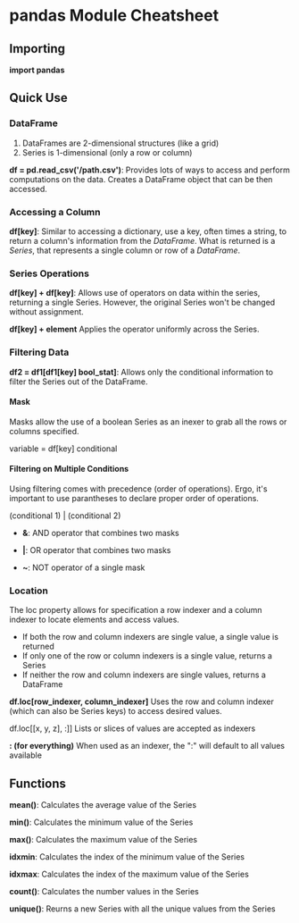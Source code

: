 # pandas Module Cheatsheet

## Importing

**import pandas**

## Quick Use

### DataFrame
1. DataFrames are 2-dimensional structures (like a grid)
2. Series is 1-dimensional (only a row or column)

**df = pd.read_csv('/path.csv')**:
Provides lots of ways to access and perform computations on the data.
Creates a DataFrame object that can be then accessed.

### Accessing a Column

**df[key]**:
Similar to accessing a dictionary, use a key, often times a string, to return
a column's information from the *DataFrame*. What is returned is a *Series*, that
represents a single column or row of a *DataFrame*.

### Series Operations

**df[key] + df[key]**:
Allows use of operators on data within the series, returning a single Series.
However, the original Series won't be changed without assignment.

**df[key] + element**
Applies the operator uniformly across the Series.

### Filtering Data

**df2 = df1[df1[key] bool_stat]**:
Allows only the conditional information to filter the Series out of the DataFrame.

#### Mask
Masks allow the use of a boolean Series as an inexer to grab all the rows or
columns specified.

variable = df[key] conditional

#### Filtering on Multiple Conditions

Using filtering comes with precedence (order of operations). Ergo, it's
important to use parantheses to declare proper order of operations.

(conditional 1) | (conditional 2)

- **&**: 
AND operator that combines two masks 

- **|**:
OR operator that combines two masks

- **~**:
NOT operator of a single mask

### Location

The loc property allows for specification a row indexer and a column indexer to
locate elements and access values.
- If both the row and column indexers are single value, a single value is returned
- If only one of the row or column indexers is a single value, returns a Series
- If neither the row and column indexers are single values, returns a DataFrame

**df.loc[row_indexer, column_indexer]**
Uses the row and column indexer (which can also be Series keys) to access
desired values. 

df.loc[[x, y, z], :]]
Lists or slices of values are accepted as indexers

**: (for everything)**
When used as an indexer, the ":" will default to all values available

## Functions

**mean()**:
Calculates the average value of the Series

**min()**:
Calculates the minimum value of the Series

**max()**:
Calculates the maximum value of the Series

**idxmin**:
Calculates the index of the minimum value of the Series

**idxmax**:
Calculates the index of the maximum value of the Series

**count()**:
Calculates the number values in the Series

**unique()**:
Reurns a new Series with all the unique values from the Series
